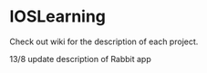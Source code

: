 IOSLearning
===========
Check out wiki for the description of each project.

13/8 update description of Rabbit app
